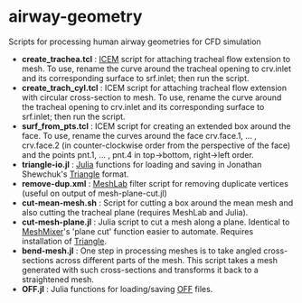 # airway-geometry

Scripts for processing human airway geometries for CFD simulation

* **create\_trachea.tcl** : [ICEM](http://resource.ansys.com/Products/Other+Products/ANSYS+ICEM+CFD) script for attaching tracheal flow extension to mesh. To use, rename the curve around the tracheal opening to crv.inlet and its corresponding surface to srf.inlet; then run the script.
* **create\_trach\_cyl.tcl** : ICEM script for attaching tracheal flow extension with circular cross-section to mesh. To use, rename the curve around the tracheal opening to crv.inlet and its corresponding surface to srf.inlet; then run the script.
* **surf\_from\_pts.tcl** : ICEM script for creating an extended box around the face. To use, rename the curves around the face crv.face.1, ... , crv.face.2 (in counter-clockwise order from the perspective of the face) and the points pnt.1, ... , pnt.4 in top->bottom, right->left order.
* **triangle-io.jl** : [Julia](http://julialang.org/) functions for loading and saving in Jonathan Shewchuk's [Triangle](https://www.cs.cmu.edu/~quake/triangle.html) format.
* **remove-dup.xml** : [MeshLab](http://meshlab.sourceforge.net/) filter script for removing duplicate vertices (useful on output of mesh-plane-cut.jl)
* **cut-mean-mesh.sh** : Script for cutting a box around the mean mesh and also cutting the tracheal plane (requires MeshLab and  Julia).
* **cut-mesh-plane.jl** : Julia script to cut a mesh along a plane. Identical to [MeshMixer](http://www.meshmixer.com/)'s 'plane cut' function easier to automate. Requires installation of [Triangle](https://www.cs.cmu.edu/~quake/triangle.html).
* **bend-mesh.jl** : One step in processing meshes is to take angled cross-sections across different parts of the mesh. This script takes a mesh generated with such cross-sections and transforms it back to a straightened mesh.
* **OFF.jl** : Julia functions for loading/saving [OFF](https://en.wikipedia.org/wiki/OFF_(file_format)) files.
